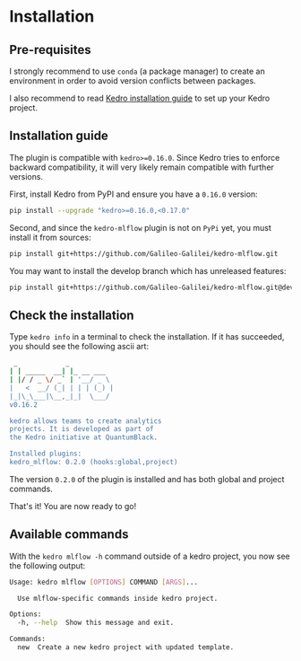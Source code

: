# Installation
## Pre-requisites
I strongly recommend to use ``conda`` (a package manager) to create an environment in order to avoid version conflicts between packages.

I also recommend to read [Kedro installation guide](https://kedro.readthedocs.io/en/stable/02_getting_started/01_prerequisites.html) to set up your Kedro project.

## Installation guide
The plugin is compatible with ``kedro>=0.16.0``. Since Kedro tries to enforce backward compatibility, it will very likely remain compatible with further versions.

First, install Kedro from PyPI and ensure you have a ``0.16.0`` version:
```bash
pip install --upgrade "kedro>=0.16.0,<0.17.0"
```

Second, and since the ``kedro-mlflow`` plugin is not on ``PyPi`` yet, you must install it from sources:
```bash
pip install git+https://github.com/Galileo-Galilei/kedro-mlflow.git
```

You may want to install the develop branch which has unreleased features:
```bash
pip install git+https://github.com/Galileo-Galilei/kedro-mlflow.git@develop
```
## Check the installation
Type  ``kedro info`` in a terminal to check the installation. If it has succeeded, you should see the following ascii art:
```bash
 _            _
| | _____  __| |_ __ ___
| |/ / _ \/ _` | '__/ _ \
|   <  __/ (_| | | | (_) |
|_|\_\___|\__,_|_|  \___/
v0.16.2

kedro allows teams to create analytics
projects. It is developed as part of
the Kedro initiative at QuantumBlack.

Installed plugins:
kedro_mlflow: 0.2.0 (hooks:global,project)
```
The version ``0.2.0`` of the plugin is installed and has both global and project commands.

That's it! You are now ready to go!

## Available commands
With the ``kedro mlflow -h`` command outside of a kedro project, you now see the following output:

```bash
Usage: kedro mlflow [OPTIONS] COMMAND [ARGS]...

  Use mlflow-specific commands inside kedro project.

Options:
  -h, --help  Show this message and exit.

Commands:
  new  Create a new kedro project with updated template.
```
